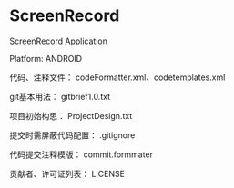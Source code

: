 # ScreenRecord
ScreenRecord Application

Platform: ANDROID

代码、注释文件：
codeFormatter.xml、codetemplates.xml

git基本用法：
gitbrief1.0.txt

项目初始构思：
ProjectDesign.txt

提交时需屏蔽代码配置：
.gitignore

代码提交注释模版：
commit.formmater

贡献者、许可证列表：
LICENSE
